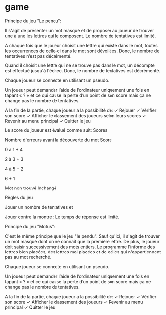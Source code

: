 # game
Principe du jeu "Le pendu":

Il s'agit de présenter un mot masqué et de proposer au joueur
de trouver une à une les lettres qui le composent. Le nombre
de tentatives est limité.

A chaque fois que le joueur choisit une lettre qui existe dans le
mot, toutes les occurrences de celle-ci dans le mot sont
dévoilées. Donc, le nombre de tentatives n’est pas
décrémenté.

Quand il choisit une lettre qui ne se trouve pas dans le mot, un
décompte est effectué jusqu'à l'échec. Donc, le nombre de
tentatives est décrémenté.


Chaque joueur se connecte en utilisant un pseudo.

Un joueur peut demander l’aide de l’ordinateur uniquement
une fois en tapant « ? » et ce qui cause la perte d’un point de
son score mais ça ne change pas le nombre de tentatives.

A la fin de la partie, chaque joueur a la possibilité de:
✓ Rejouer
✓ Vérifier son score
✓ Afficher le classement des joueurs selon leurs scores
✓ Revenir au menu principal
✓ Quitter le jeu



Le score du joueur est évalué comme suit:
Scores

Nombre d'erreurs avant la découverte du mot       Score

0 à 1                                              + 4

2 à 3                                              + 3

4 à 5                                              + 2

6 + 1

Mot non trouvé                                   Inchangé



Règles du jeu

Jouer un nombre de tentatives et

Jouer contre la montre : Le temps de réponse est limité.






Principe du jeu "Motus":

C'est le même principe que le jeu "le pendu". Sauf qu'ici, il
s'agit de trouver un mot masqué dont on ne connaît que la
première lettre. De plus, le joueur doit saisir successivement
des mots entiers. Le programme l'informe des lettres bien
placées, des lettres mal placées et de celles qui
n'appartiennent pas au mot recherché.




Chaque joueur se connecte en utilisant un pseudo.

Un joueur peut demander l’aide de l’ordinateur uniquement
une fois en tapant « ? » et ce qui cause la perte d’un point de
son score mais ça ne change pas le nombre de tentatives.

A la fin de la partie, chaque joueur a la possibilité de:
✓ Rejouer
✓ Vérifier son score
✓ Afficher le classement des joueurs
✓ Revenir au menu principal
✓ Quitter le jeu


